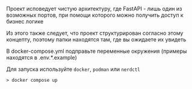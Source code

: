 Проект исповедует чистую архитектуру, где FastAPI - лишь один из возможных портов, при помощи которого можно получить доступ к бизнес логике

Из этого также следует, что проект структурирован согласно этому концепту, поэтому папки находятся там, где вы ожидаете их увидеть

В docker-compose.yml подправьте переменные окружения (примеры находятся в .env.*.example)

Для запуска используйте `docker`, `podman` или `nerdctl`

```
> docker compose up
```
